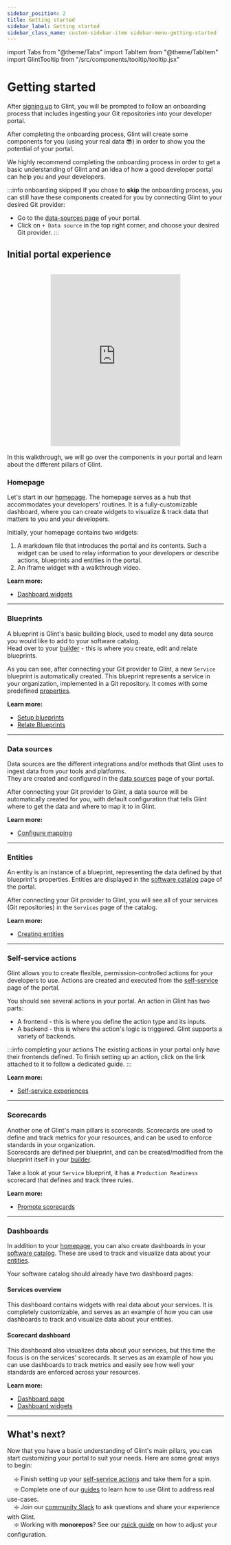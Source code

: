 ```yaml
---
sidebar_position: 2
title: Getting started
sidebar_label: Getting started
sidebar_class_name: custom-sidebar-item sidebar-menu-getting-started
---
```


import Tabs from "@theme/Tabs"
import TabItem from "@theme/TabItem"
import GlintTooltip from "/src/components/tooltip/tooltip.jsx"

# Getting started

After [signing up](https://app.useglint.io) to Glint, you will be prompted to follow an onboarding process that includes ingesting your Git repositories into your developer portal.  

After completing the onboarding process, Glint will create some components for you (using your real data 😎) in order to show you the potential of your portal.  

We highly recommend completing the onboarding process in order to get a basic understanding of Glint and an idea of how a good developer portal can help you and your developers.  

:::info onboarding skipped
If you chose to **skip** the onboarding process, you can still have these components created for you by connecting Glint to your desired Git provider:
- Go to the [data-sources page](https://app.useglint.io/dev-portal/data-sources) of your portal.
- Click on `+ Data source` in the top right corner, and choose your desired Git provider.
:::

## Initial portal experience

<br/>
<center>

<iframe width="60%" height="400" src="https://www.youtube.com/embed/ggXL2ZsPVQM" title="YouTube video player" frameborder="0" allow="accelerometer; autoplay; clipboard-write; encrypted-media; gyroscope; picture-in-picture; web-share" allowfullscreen allow="fullscreen;"></iframe>

</center>
<br/>
In this walkthrough, we will go over the components in your portal and learn about the different pillars of Glint.

### Homepage

Let's start in our [homepage](https://app.useglint.io/organization/home). The homepage serves as a hub that accommodates your developers' routines. It is a fully-customizable dashboard, where you can create widgets to visualize & track data that matters to you and your developers.  

Initially, your homepage contains two widgets:
1. A markdown file that introduces the portal and its contents. Such a widget can be used to relay information to your developers or describe actions, blueprints and entities in the portal.
2. An iframe widget with a walkthrough video.

**Learn more:**

- [Dashboard widgets](https://docs.useglint.io/customize-pages-dashboards-and-plugins/dashboards/#widget-types)

---

### Blueprints

A blueprint is Glint's basic building block, used to model any data source you would like to add to your software catalog.  
Head over to your [builder](https://app.useglint.io/dev-portal/data-model) - this is where you create, edit and relate blueprints.  

As you can see, after connecting your Git provider to Glint, a new `Service` blueprint is automatically created. This blueprint represents a service in your organization, implemented in a Git repository. It comes with some predefined [properties](https://docs.useglint.io/build-your-software-catalog/customize-integrations/configure-data-model/setup-blueprint/properties/).

**Learn more:**

- [Setup blueprints](https://docs.useglint.io/build-your-software-catalog/customize-integrations/configure-data-model/setup-blueprint/)
- [Relate Blueprints](https://docs.useglint.io/build-your-software-catalog/customize-integrations/configure-data-model/relate-blueprints/)

---

### Data sources

Data sources are the different integrations and/or methods that Glint uses to ingest data from your tools and platforms.  
They are created and configured in the [data sources](https://app.useglint.io/dev-portal/data-sources) page of your portal.

After connecting your Git provider to Glint, a data source will be automatically created for you, with default configuration that tells Glint where to get the data and where to map it to in Glint.

**Learn more:**

- [Configure mapping](https://docs.useglint.io/build-your-software-catalog/customize-integrations/configure-mapping)

---

### Entities

An entity is an instance of a blueprint, representing the data defined by that blueprint's properties. Entities are displayed in the [software catalog](https://app.useglint.io/services) page of the portal.  

After connecting your Git provider to Glint, you will see all of your services (Git repositories) in the `Services` page of the catalog.

**Learn more:**

- [Creating entities](https://docs.useglint.io/build-your-software-catalog/sync-data-to-catalog/#creating-entities)

---

### Self-service actions

Glint allows you to create flexible, permission-controlled actions for your developers to use. Actions are created and executed from the [self-service](https://app.useglint.io/self-serve) page of the portal.  

You should see several actions in your portal. An action in Glint has two parts:
- A frontend - this is where you define the action type and its inputs.
- A backend - this is where the action's logic is triggered. Glint supports a variety of backends.

:::info completing your actions
The existing actions in your portal only have their frontends defined. To finish setting up an action, click on the link attached to it to follow a dedicated guide.
:::

**Learn more:**

- [Self-service experiences](https://docs.useglint.io/create-self-service-experiences/)

---

### Scorecards

Another one of Glint's main pillars is scorecards. Scorecards are used to define and track metrics for your resources, and can be used to enforce standards in your organization.  
Scorecards are defined per blueprint, and can be created/modified from the blueprint itself in your [builder](https://app.useglint.io/dev-portal/data-model).

Take a look at your `Service` blueprint, it has a `Production Readiness` scorecard that defines and track three rules.  

**Learn more:**

- [Promote scorecards](https://docs.useglint.io/promote-scorecards/)

---

### Dashboards

In addition to your [homepage](#homepage), you can also create dashboards in your [software catalog](https://app.useglint.io/services). These are used to track and visualize data about your [entities](#entities).

Your software catalog should already have two dashboard pages:

#### Services overview

This dashboard contains widgets with real data about your services. It is completely customizable, and serves as an example of how you can use dashboards to track and visualize data about your entities.

#### Scorecard dashboard

This dashboard also visualizes data about your services, but this time the focus is on the services' scorecards. It serves as an example of how you can use dashboards to track metrics and easily see how well your standards are enforced across your resources.

**Learn more:**

- [Dashboard page](https://docs.useglint.io/customize-pages-dashboards-and-plugins/page/dashboard-page)
- [Dashboard widgets](https://docs.useglint.io/customize-pages-dashboards-and-plugins/dashboards/)

---

## What's next?

Now that you have a basic understanding of Glint's main pillars, you can start customizing your portal to suit your needs. Here are some great ways to begin:

&nbsp;&nbsp;&nbsp; ❇️ Finish setting up your [self-service actions](#self-service-actions) and take them for a spin.  
&nbsp;&nbsp;&nbsp; ❇️ Complete one of our [guides](https://docs.useglint.io/guides-and-tutorials) to learn how to use Glint to address real use-cases.  
&nbsp;&nbsp;&nbsp; ❇️ Join our [community Slack](https://www.useglint.io/community) to ask questions and share your experience with Glint.  
&nbsp;&nbsp;&nbsp; ❇️ Working with **monorepos**? See our [quick guide](https://docs.useglint.io/build-your-software-catalog/sync-data-to-catalog/git/working-with-monorepos) on how to adjust your configuration.
